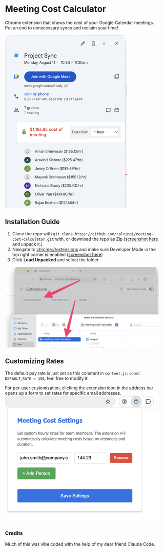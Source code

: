 # Meeting Cost Calculator
Chrome extension that shows the cost of your Google Calendar meetings. Put an end to unnecessary syncs and reclaim your time!


<img src="images/calendar.png" alt="Meeting Cost Calculator" width="400"/>

## Installation Guide
1. Clone the repo with `git clone https://github.com/calvinqi/meeting-cost-calculator.git` with, or download the repo as Zip ([screenshot here](https://github.com/calvinqi/meeting-cost-calculator/blob/main/images/downloadzip.png) and unpack it.)
2. Navigate to [chrome://extensions](chrome://extensions) and make sure Developer Mode in the top right corner is enabled ([screenshot here](https://github.com/calvinqi/meeting-cost-calculator/blob/main/images/developermode.png))
3. Click **Load Unpacked** and select the folder

<img src="images/loadunpacked.png" alt="Load Unpacked Screenshot" width="600"/>

## Customizing Rates
The default pay rate is just set as this constant in `content.js`: `const DEFAULT_RATE = 150`, feel free to modify it.

For per-user customization, clicking the extension icon in the address bar opens up a form to set rates for specific email addresses.
<img src="images/customization.png" alt="Customize Rates" width="600"/>

### Credits
Much of this was vibe coded with the help of my dear friend Claude Code.

